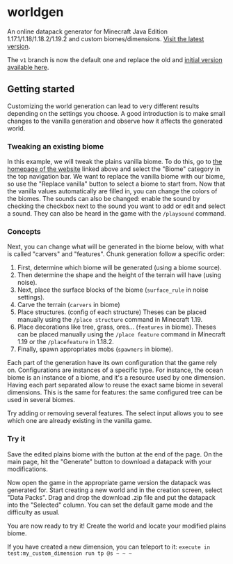 # worldgen

An online datapack generator for Minecraft Java Edition 1.17.1/1.18/1.18.2/1.19.2 and custom biomes/dimensions. [Visit the latest version](https://worldgen.syldium.dev).

The `v1` branch is now the default one and replace the old and [initial version](https://github.com/syldium/worldgen/tree/master) [available here](https://master.worldgen.pages.dev).

## Getting started

Customizing the world generation can lead to very different results depending on the settings you choose.
A good introduction is to make small changes to the vanilla generation and observe how it affects the generated world.

### Tweaking an existing biome

In this example, we will tweak the plains vanilla biome. To do this, go to [the homepage of the website](https://worldgen.syldium.dev) linked above and select the "Biome" category in the top navigation bar.
We want to replace the vanilla biome with our biome, so use the "Replace vanilla" button to select a biome to start from.
Now that the vanilla values automatically are filled in, you can change the colors of the biomes.
The sounds can also be changed: enable the sound by checking the checkbox next to the sound you want to add or edit and select a sound. They can also be heard in the game with the `/playsound` command.

### Concepts

Next, you can change what will be generated in the biome below, with what is called "carvers" and "features". Chunk generation follow a specific order:

1. First, determine which biome will be generated (using a biome source).
2. Then determine the shape and the height of the terrain will have (using noise).
3. Next, place the surface blocks of the biome (`surface_rule` in noise settings).
4. Carve the terrain (`carvers` in biome)
5. Place structures. (config of each structure) Theses can be placed manually using the `/place structure` command in Minecraft 1.19.
6. Place decorations like tree, grass, ores... (`features` in biome). Theses can be placed manually using the `/place feature` command in Minecraft 1.19 or the `/placefeature` in 1.18.2.
7. Finally, spawn appropriates mobs (`spawners` in biome).

Each part of the generation have its own configuration that the game rely on.
Configurations are instances of a specific type. For instance, the ocean biome is an instance of a biome, and it's a resource used by one dimension.
Having each part separated allow to reuse the exact same biome in several dimensions. This is the same for features: the same configured tree can be used in several biomes.

Try adding or removing several features. The select input allows you to see which one are already existing in the vanilla game.

### Try it

Save the edited plains biome with the button at the end of the page. On the main page, hit the "Generate" button to download a datapack with your modifications.

Now open the game in the appropriate game version the datapack was generated for. Start creating a new world and in the creation screen, select "Data Packs".
Drag and drop the download .zip file and put the datapack into the "Selected" column. You can set the default game mode and the difficulty as usual.

You are now ready to try it! Create the world and locate your modified plains biome.

If you have created a new dimension, you can teleport to it: `execute in test:my_custom_dimension run tp @s ~ ~ ~`
